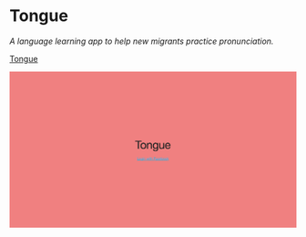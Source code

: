
# Tongue

_A language learning app to help new migrants practice pronunciation._

[Tongue](https://tongue123.herokuapp.com)

<p align="center">
  <img src="./images/tonguepic" alt="Sublime's custom image"/>
</p>
